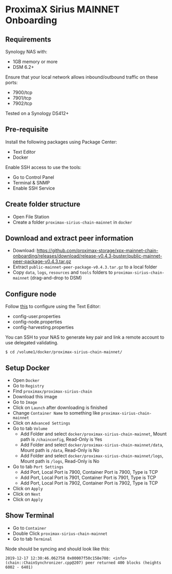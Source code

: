 # ProximaX Sirius MAINNET Onboarding

## Requirements
Synology NAS with:
- 1GB memory or more
- DSM 6.2+

Ensure that your local network allows inbound/outbound traffic on these ports:
- 7900/tcp
- 7901/tcp
- 7902/tcp

Tested on a Synology DS412+

## Pre-requisite
Install the following packages using Package Center:
- Text Editor
- Docker

Enable SSH access to use the tools:
- Go to Control Panel
- Terminal & SNMP
- Enable SSH Service

## Create folder structure
- Open File Station
- Create a folder `proximax-sirius-chain-mainnet` in `docker`

## Download and extract peer information
- Download: https://github.com/proximax-storage/xpx-mainnet-chain-onboarding/releases/download/release-v0.4.3-buster/public-mainnet-peer-package-v0.4.3.tar.gz
- Extract `public-mainnet-peer-package-v0.4.3.tar.gz` to a local folder
- Copy `data`, `logs`, `resources` and `tools` folders to `proximax-sirius-chain-mainnet` (drag-and-drop to DSM)

## Configure node
Follow [this](docker-method/README.md#generate-a-keypair) to configure using the Text Editor:
- config-user.properties
- config-node.properties
- config-harvesting.properties

You can SSH to your NAS to generate key pair and link a remote account to use delegated validating.
```
$ cd /volume1/docker/proximax-sirius-chain-mainnet/
```

## Setup Docker
- Open `Docker`
- Go to `Registry`
- Find `proximax/proximax-sirius-chain`
- Download this image
- Go to `Image`
- Click on `Launch` after downloading is finished
- Change `Container Name` to something like `proximax-sirius-chain-mainnet`
- Click on `Advanced Settings`
- Go to tab `Volume`
  - Add Folder and select `docker/proximax-sirius-chain-mainnet`, Mount path is `/chainconfig`, Read-Only is Yes
  - Add Folder and select `docker/proximax-sirius-chain-mainnet/data`, Mount path is `/data`, Read-Only is No
  - Add Folder and select `docker/proximax-sirius-chain-mainnet/logs`, Mount path is `/logs`, Read-Only is No
- Go to tab `Port Settings`
  - Add Port, Local Port is 7900, Container Port is 7900, Type is TCP
  - Add Port, Local Port is 7901, Container Port is 7901, Type is TCP
  - Add Port, Local Port is 7902, Container Port is 7902, Type is TCP
- Click on `Apply`
- Click on `Next`
- Click on `Apply`

## Show Terminal
- Go to `Container`
- Double Click `proximax-sirius-chain-mainnet`
- Go to tab `Terminal`

Node should be syncing and should look like this:
```
2019-12-17 12:30:46.062758 0x00007f50c158e700: <info> (chain::ChainSynchronizer.cpp@207) peer returned 400 blocks (heights 6002 - 6401)
```
